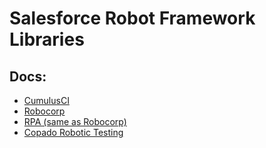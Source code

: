 # Salesforce Robot Framework Libraries

## Docs:
- [CumulusCI](https://cumulusci.readthedocs.io/en/stable/Keywords.html)
- [Robocorp](https://robocorp.com/docs/libraries/rpa-framework/rpa-salesforce)
- [RPA (same as Robocorp)](https://rpaframework.org/libraries/salesforce/)
- [Copado Robotic Testing](https://help.pace.qentinel.com/qwords-reference/current/qwords/qforce.html)
